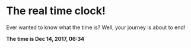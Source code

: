 # The real time clock!

Ever wanted to know what the time is? Well, your journey is about to end!

**The time is Dec 14, 2017, 06:34**